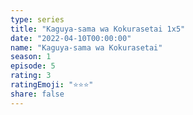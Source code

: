 ```yaml
--- 
type: series 
title: "Kaguya-sama wa Kokurasetai 1x5" 
date: "2022-04-10T00:00:00" 
name: "Kaguya-sama wa Kokurasetai" 
season: 1 
episode: 5 
rating: 3 
ratingEmoji: "⭐️⭐️⭐️" 
share: false 
---
```

